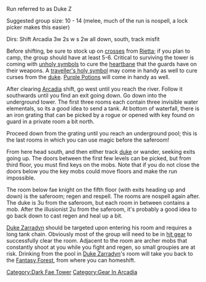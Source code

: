 Run referred to as Duke Z

Suggested group size: 10 - 14 (melee, much of the run is nospell, a lock
picker makes this easier)

Dirs: Shift Arcadia 3w 2s w s 2w all down, south, track misfit

Before shifting, be sure to stock up on
[crosses](White_Marble_Cross.md "wikilink") from
[Rietta](Rietta "wikilink"); if you plan to camp, the group should have
at least 5-6. Critical to surviving the tower is coming with [unholy
symbols](Unholy_Symbol_(Rietta's_Wonders).md "wikilink") to cure the
[heartbane](Heartbane.md "wikilink") that the guards have on their
weapons. A [traveller's holy
symbol](Travellers_Holy_Symbol.md "wikilink") may come in handy as well
to cure curses from the [duke](Duke_Zarradyn.md "wikilink"). [Purple
Potions](Purple_Potion "wikilink") will come in handy as well.

After clearing [Arcadia](:Category:Arcadia.md "wikilink") shift, go west
until you reach the river. Follow it southwards until you find an exit
going down. Go down into the underground tower. The first three rooms
each contain three invisible water elementals, so its a good idea to
send a tank. At bottom of waterfall, there is an iron grating that can
be picked by a rogue or opened with key found on guard in a private room
a bit north.

Proceed down from the grating until you reach an underground pool; this
is the last rooms in which you can use magic before the saferoom!

From here head south, and then either track
[duke](Duke_Zarradyn.md "wikilink") or wander, seeking exits going up.
The doors between the first few levels can be picked, but from third
floor, you must find keys on the mobs. Note that if you do not close the
doors below you the key mobs could move floors and make the run
impossible.

The room below fae knight on the fifth floor (with exits heading up and
down) is the saferoom; regen and respell. The rooms are nospell again
after. The duke is 3u from the saferoom, but each room in between
contains a mob. After the illusionist 2u from the saferoom, it's
probably a good idea to go back down to cast regen and heal up a bit.

[Duke Zarradyn](Duke_Zarradyn "wikilink") should be targeted upon
entering his room and requires a long tank chain. Obviously most of the
group will need to be in [hit
gear](:Category:Lord_Hit_Gear.md "wikilink") to successfully clear the
room. Adjacent to the room are archer mobs that constantly shoot at you
while you fight and regen, so small groupies are at risk. Drinking from
the pool in [Duke Zarradyn](Duke_Zarradyn "wikilink")'s room will take
you back to the [Fantasy
Forest](:Category:Fantasy_Forest.md "wikilink"), from where you can
homeshift.

[Category:Dark Fae Tower](Category:Dark_Fae_Tower "wikilink")
[Category:Gear In Arcadia](Category:Gear_In_Arcadia "wikilink")

